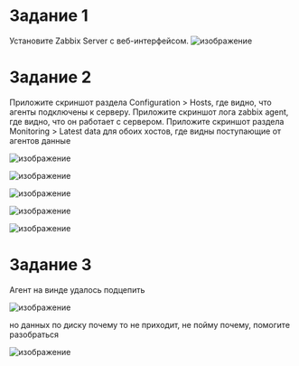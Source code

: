 # Задание 1
Установите Zabbix Server с веб-интерфейсом.
![изображение](https://user-images.githubusercontent.com/107613708/218031701-a959ea10-802b-49f9-b95d-a9e5308577cc.png)


# Задание 2
Приложите скриншот раздела Configuration > Hosts, где видно, что агенты подключены к серверу. Приложите скриншот лога zabbix agent, где видно, что он работает с сервером. Приложите скриншот раздела Monitoring > Latest data для обоих хостов, где видны поступающие от агентов данные

![изображение](https://user-images.githubusercontent.com/107613708/218046933-7a522b2f-8554-4999-ac48-4d9237ab066e.png)

![изображение](https://user-images.githubusercontent.com/107613708/218046987-d7c66e55-38b0-41c8-92bc-d618b961f9fe.png)

![изображение](https://user-images.githubusercontent.com/107613708/218047534-9d3a078f-2071-469f-87a5-73e170aeefeb.png)

![изображение](https://user-images.githubusercontent.com/107613708/218047793-f3704e37-9c81-4e87-a38d-eedfd41541e6.png)

![изображение](https://user-images.githubusercontent.com/107613708/218047922-6beb3cdc-c63c-44db-abf3-14b713be28b7.png)

# Задание 3

Агент на винде удалось подцепить

![изображение](https://user-images.githubusercontent.com/107613708/218064164-77d60205-0c76-428a-96ea-899e082b5b77.png)

но данных по диску почему то не приходит, не пойму почему, помогите разобраться

![изображение](https://user-images.githubusercontent.com/107613708/218064363-0f8723e4-88a4-4234-b2a6-9eee418babd3.png)


